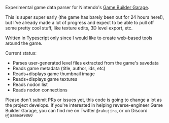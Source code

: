 Experimental game data parser for Nintendo's [Game Builder Garage](https://www.nintendo.co.uk/Games/Nintendo-Switch-download-software/Game-Builder-Garage-1964648.html).

This is super super early (the game has barely been out for 24 hours here!), but I've already made a lot of progress and expect to be able to pull off some pretty cool stuff, like texture edits, 3D level export, etc.

Written in Typescript only since I would like to create web-based tools around the game.

Current status:
 - Parses user-generated level files extracted from the game's savedata
 - Reads game metadata (title, author, ids, etc)
 - Reads+displays game thumbnail image
 - Reads+displays game textures
 - Reads nodon list
 - Reads nodon connections

Please don't submit PRs or issues yet, this code is going to change a lot as the project develops. If you're interested in helping reverse-engineer Game Builder Garage, you can find me on Twitter `@rakujira`, or on Discord `@jaames#9860`